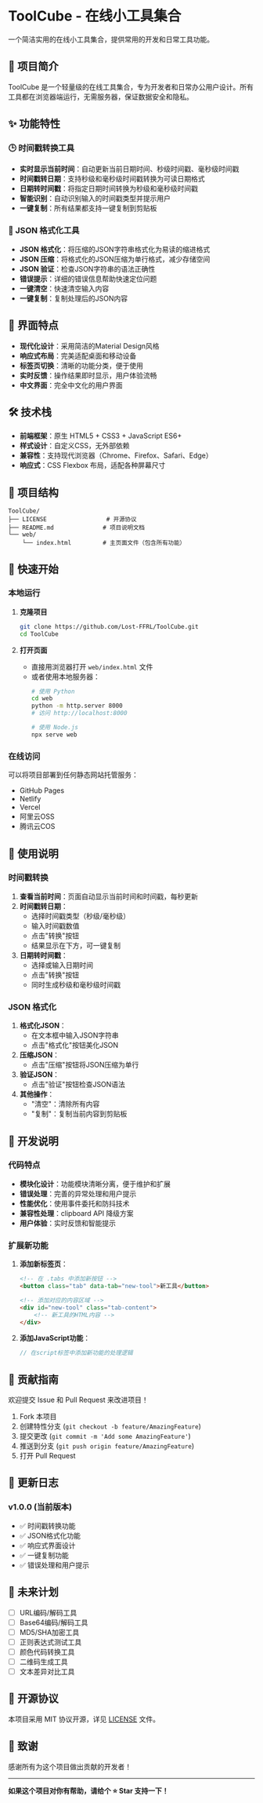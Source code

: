 # ToolCube - 在线小工具集合

一个简洁实用的在线小工具集合，提供常用的开发和日常工具功能。

## 🚀 项目简介

ToolCube 是一个轻量级的在线工具集合，专为开发者和日常办公用户设计。所有工具都在浏览器端运行，无需服务器，保证数据安全和隐私。

## ✨ 功能特性

### 🕒 时间戳转换工具
- **实时显示当前时间**：自动更新当前日期时间、秒级时间戳、毫秒级时间戳
- **时间戳转日期**：支持秒级和毫秒级时间戳转换为可读日期格式
- **日期转时间戳**：将指定日期时间转换为秒级和毫秒级时间戳
- **智能识别**：自动识别输入的时间戳类型并提示用户
- **一键复制**：所有结果都支持一键复制到剪贴板

### 📝 JSON 格式化工具
- **JSON 格式化**：将压缩的JSON字符串格式化为易读的缩进格式
- **JSON 压缩**：将格式化的JSON压缩为单行格式，减少存储空间
- **JSON 验证**：检查JSON字符串的语法正确性
- **错误提示**：详细的错误信息帮助快速定位问题
- **一键清空**：快速清空输入内容
- **一键复制**：复制处理后的JSON内容

## 🎨 界面特点

- **现代化设计**：采用简洁的Material Design风格
- **响应式布局**：完美适配桌面和移动设备
- **标签页切换**：清晰的功能分类，便于使用
- **实时反馈**：操作结果即时显示，用户体验流畅
- **中文界面**：完全中文化的用户界面

## 🛠️ 技术栈

- **前端框架**：原生 HTML5 + CSS3 + JavaScript ES6+
- **样式设计**：自定义CSS，无外部依赖
- **兼容性**：支持现代浏览器（Chrome、Firefox、Safari、Edge）
- **响应式**：CSS Flexbox 布局，适配各种屏幕尺寸

## 📁 项目结构

```
ToolCube/
├── LICENSE                 # 开源协议
├── README.md              # 项目说明文档
└── web/
    └── index.html         # 主页面文件（包含所有功能）
```

## 🚀 快速开始

### 本地运行

1. **克隆项目**
   ```bash
   git clone https://github.com/Lost-FFRL/ToolCube.git
   cd ToolCube
   ```

2. **打开页面**
   - 直接用浏览器打开 `web/index.html` 文件
   - 或者使用本地服务器：
     ```bash
     # 使用 Python
     cd web
     python -m http.server 8000
     # 访问 http://localhost:8000
     
     # 使用 Node.js
     npx serve web
     ```

### 在线访问

可以将项目部署到任何静态网站托管服务：
- GitHub Pages
- Netlify
- Vercel
- 阿里云OSS
- 腾讯云COS

## 📖 使用说明

### 时间戳转换

1. **查看当前时间**：页面自动显示当前时间和时间戳，每秒更新
2. **时间戳转日期**：
   - 选择时间戳类型（秒级/毫秒级）
   - 输入时间戳数值
   - 点击"转换"按钮
   - 结果显示在下方，可一键复制
3. **日期转时间戳**：
   - 选择或输入日期时间
   - 点击"转换"按钮
   - 同时生成秒级和毫秒级时间戳

### JSON 格式化

1. **格式化JSON**：
   - 在文本框中输入JSON字符串
   - 点击"格式化"按钮美化JSON
2. **压缩JSON**：
   - 点击"压缩"按钮将JSON压缩为单行
3. **验证JSON**：
   - 点击"验证"按钮检查JSON语法
4. **其他操作**：
   - "清空"：清除所有内容
   - "复制"：复制当前内容到剪贴板

## 🔧 开发说明

### 代码特点

- **模块化设计**：功能模块清晰分离，便于维护和扩展
- **错误处理**：完善的异常处理和用户提示
- **性能优化**：使用事件委托和防抖技术
- **兼容性处理**：clipboard API 降级方案
- **用户体验**：实时反馈和智能提示

### 扩展新功能

1. **添加新标签页**：
   ```html
   <!-- 在 .tabs 中添加新按钮 -->
   <button class="tab" data-tab="new-tool">新工具</button>
   
   <!-- 添加对应的内容区域 -->
   <div id="new-tool" class="tab-content">
       <!-- 新工具的HTML内容 -->
   </div>
   ```

2. **添加JavaScript功能**：
   ```javascript
   // 在script标签中添加新功能的处理逻辑
   ```

## 🤝 贡献指南

欢迎提交 Issue 和 Pull Request 来改进项目！

1. Fork 本项目
2. 创建特性分支 (`git checkout -b feature/AmazingFeature`)
3. 提交更改 (`git commit -m 'Add some AmazingFeature'`)
4. 推送到分支 (`git push origin feature/AmazingFeature`)
5. 打开 Pull Request

## 📝 更新日志

### v1.0.0 (当前版本)
- ✅ 时间戳转换功能
- ✅ JSON格式化功能
- ✅ 响应式界面设计
- ✅ 一键复制功能
- ✅ 错误处理和用户提示

## 🔮 未来计划

- [ ] URL编码/解码工具
- [ ] Base64编码/解码工具
- [ ] MD5/SHA加密工具
- [ ] 正则表达式测试工具
- [ ] 颜色代码转换工具
- [ ] 二维码生成工具
- [ ] 文本差异对比工具

## 📄 开源协议

本项目采用 MIT 协议开源，详见 [LICENSE](LICENSE) 文件。

## 🙏 致谢

感谢所有为这个项目做出贡献的开发者！

---

**如果这个项目对你有帮助，请给个 ⭐ Star 支持一下！**
